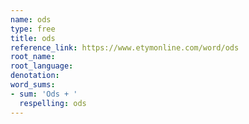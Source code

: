 ```yaml
---
name: ods
type: free
title: ods
reference_link: https://www.etymonline.com/word/ods
root_name: 
root_language: 
denotation: 
word_sums:
- sum: 'Ods + '
  respelling: ods
---
```

